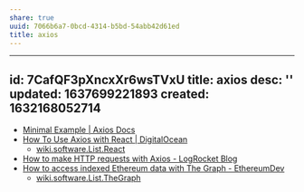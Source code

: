 ```yaml
---
share: true
uuid: 7066b6a7-0bcd-4314-b5bd-54abb42d61ed
title: axios
---
```

---
id: 7CafQF3pXncxXr6wsTVxU
title: axios
desc: ''
updated: 1637699221893
created: 1632168052714
---

* [Minimal Example | Axios Docs](https://axios-http.com/docs/example)
* [How To Use Axios with React | DigitalOcean](https://www.digitalocean.com/community/tutorials/react-axios-react)
  * [wiki.software.List.React](/undefined)
* [How to make HTTP requests with Axios - LogRocket Blog](https://blog.logrocket.com/how-to-make-http-requests-like-a-pro-with-axios/)
* [How to access indexed Ethereum data with The Graph - EthereumDev](https://ethereumdev.io/how-to-access-indexed-ethereum-data-with-graph/)
  * [wiki.software.List.TheGraph](/undefined)